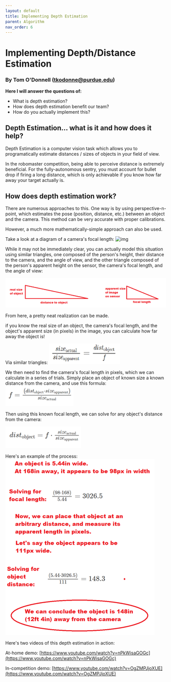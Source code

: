 ```yaml
---
layout: default
title: Implementing Depth Estimation 
parent: Algorithm
nav_order: 6
---
```


# Implementing Depth/Distance Estimation 
### By Tom O'Donnell (tkodonne@purdue.edu)

**Here I will answer the questions of:**
- What is depth estimation?
- How does depth estimation benefit our team?
- How do you actually implement this?

## Depth Estimation... what is it and how does it help?

Depth Estimation is a computer vision task which allows you to programatically estimate distances / sizes of objects in your field of view. 

In the robomaster competition, being able to perceive distance is extremely beneficial. For the fully-autonomous sentry, you must account for bullet drop if firing a long distance, which is only achievable if you know how far away your target actually is.

## How does depth estimation work?

There are numerous approaches to this. One way is by using perspective-n-point, which estimates the pose (position, distance, etc.) between an object and the camera. This method can be very accurate with proper calibrations.

However, a much more mathematically-simple approach can also be used.

Take a look at a diagram of a camera's focal length:
![img](https://h8r3x6j3.rocketcdn.me/wp-content/uploads/2019/04/what-is-focal-length-1-1024x576.jpg)

While it may not be immediately clear, you can actually model this situation using similar triangles, one composed of the person's height, their distance to the camera, and the angle of view, and the other triangle composed of the person's apparent height on the sensor, the camera's focal length, and the angle of view:

![img](tri.PNG)

From here, a pretty neat realization can be made. 

if you know the real size of an object, the camera's focal length, and the object's apparent size (in pixels) in the image, you can calculate how far away the object is!

Via similar triangles:
![img](simtri.PNG)

We then need to find the camera's focal length in pixels, which we can calculate in a series of trials. Simply place an object of known size a known distance from the camera, and use this formula:
![img](formula.PNG)

Then using this known focal length, we can solve for any object's distance from the camera:

![img](dist.PNG)

Here's an example of the process:
![img](ex.PNG)

Here's two videos of this depth estimation in action: 

At-home demo:  [https://www.youtube.com/watch?v=nPkWisaGOGc](https://www.youtube.com/watch?v=nPkWisaGOGc)

In-competition demo: [https://www.youtube.com/watch?v=OgZMPJjoXUE](https://www.youtube.com/watch?v=OgZMPJjoXUE)